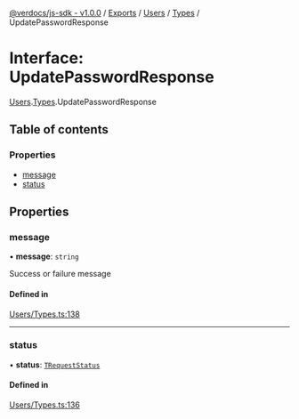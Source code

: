 [@verdocs/js-sdk - v1.0.0](../README.md) / [Exports](../modules.md) / [Users](../modules/Users.md) / [Types](../modules/Users.Types.md) / UpdatePasswordResponse

# Interface: UpdatePasswordResponse

[Users](../modules/Users.md).[Types](../modules/Users.Types.md).UpdatePasswordResponse

## Table of contents

### Properties

- [message](Users.Types.UpdatePasswordResponse.md#message)
- [status](Users.Types.UpdatePasswordResponse.md#status)

## Properties

### message

• **message**: `string`

Success or failure message

#### Defined in

[Users/Types.ts:138](https://github.com/Verdocs/js-sdk/blob/34c7ea0/src/Users/Types.ts#L138)

___

### status

• **status**: [`TRequestStatus`](../modules/HTTP.Types.md#trequeststatus)

#### Defined in

[Users/Types.ts:136](https://github.com/Verdocs/js-sdk/blob/34c7ea0/src/Users/Types.ts#L136)
